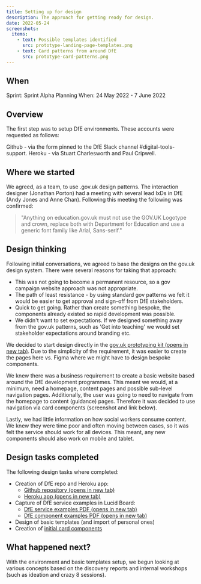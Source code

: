 ```yaml
---
title: Setting up for design
description: The approach for getting ready for design.
date: 2022-05-24
screenshots:
  items:
    - text: Possible templates identified
      src: prototype-landing-page-templates.png
    - text: Card patterns from around DfE
      src: prototype-card-patterns.png
---
```


## When
Sprint: Sprint Alpha Planning
When: 24 May 2022 - 7 June 2022

## Overview
The first step was to setup DfE environments. These accounts were requested as follows:

Github - via the form pinned to the DfE Slack channel #digital-tools-support.
Heroku - via Stuart Charlesworth and Paul Cripwell.

## Where we started

We agreed, as a team, to use .gov.uk design patterns. The interaction designer (Jonathan Porton) had a meeting with several lead IxDs in DfE (Andy Jones and Anne Chan). Following this meeting the following was confirmed:

> "Anything on education.gov.uk must not use the GOV.UK Logotype and crown, replace both with Department for Education and use a generic font family like Arial, Sans-serif."

## Design thinking

Following initial conversations, we agreed to base the designs on the gov.uk design system. There were several reasons for taking that approach:

- This was not going to become a permanent resource, so a gov campaign website approach was not appropriate.
- The path of least resistance - by using standard gov patterns we felt it would be easier to get approval and sign-off from DfE stakeholders.
- Quick to get going. Rather than create something bespoke, the components already existed so rapid development was possible.
- We didn't want to set expectations. If we designed something away from the gov.uk patterns, such as 'Get into teaching' we would set stakeholder expectations around branding etc.

We decided to start design directly in the <a href="https://design-system.service.gov.uk/" target="_blank">gov.uk prototyping kit (opens in new tab)</a>. Due to the simplicity of the requirement, it was easier to create the pages here vs. Figma where we might have to design bespoke components.

We knew there was a business requirement to create a basic website based around the DfE development programmes. This meant we would, at a minimum, need a homepage, content pages and possible sub-level navigation pages. Additionally, the user was going to need to navigate from the homepage to content (guidance) pages. Therefore it was decided to use navigation via card components (screenshot and link below).

Lastly, we had little information on how social workers consume content. We knew they were time poor and often moving between cases, so it was felt the service should work for all devices. This meant, any new components should also work on mobile and tablet.

## Design tasks completed

The following design tasks where completed:

- Creation of DfE repo and Heroku app:
  - <a href="https://github.com/DFE-Digital/vcf-sw-career-development-prototype" target="_blank">Github repository (opens in new tab)</a>
  - <a href="https://vcf-sw-career-dev-prototype.herokuapp.com/" target="_blank">Heroku app (opens in new tab)</a>
- Capture of DfE service examples in Lucid Board:
  - <a href="/documents/design-board-1.pdf" target="_blank">DfE service examples PDF (opens in new tab)</a>
  - <a href="/documents/design-board-2.pdf" target="_blank">DfE component examples PDF (opens in new tab)</a>
- Design of basic templates (and import of personal ones)
- Creation of <a href="https://vcf-sw-career-dev-prototype.herokuapp.com/basic-templates/content-card-examples" target="_blank">initial card components</a>


## What happened next?

With the environment and basic templates setup, we begun looking at various concepts based on the discovery reports and internal workshops (such as ideation and crazy 8 sessions).
